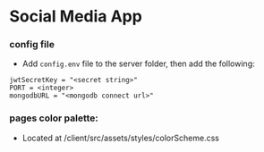 # Social Media App

### config file
- Add `config.env` file to the server folder, then add the following:
```
jwtSecretKey = "<secret string>"
PORT = <integer>
mongodbURL = "<mongodb connect url>"
```

### pages color palette:
- Located at /client/src/assets/styles/colorScheme.css